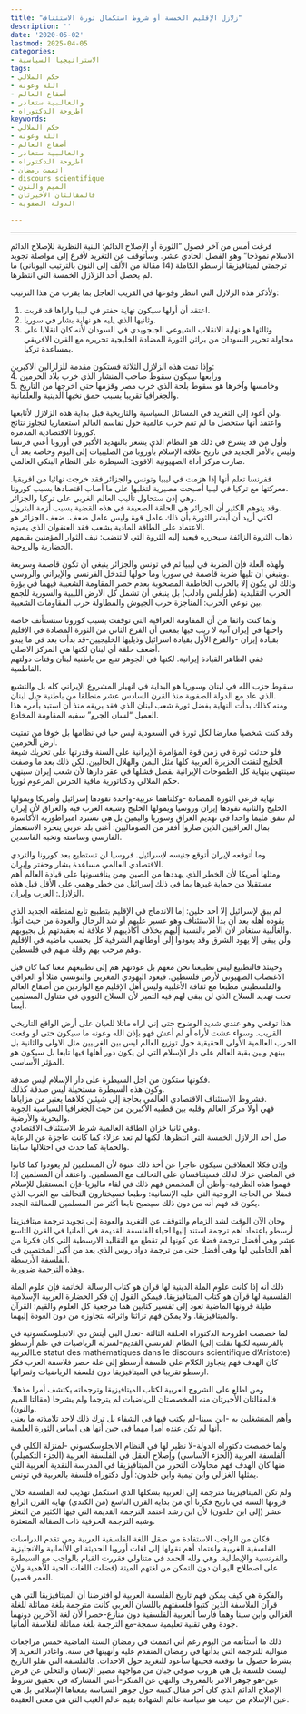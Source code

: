```yaml
---
title: "زلازل الإقليم الخمسة أو شروط استكمال ثورة الاستئناف"
description: ''
date: '2020-05-02'
lastmod: 2025-04-05
categories:
- الاستراتيجيا السياسية
tags:
- حكم الملالي
- الله وعونه
- أصقاع العالم
- والغالبية ستغادر
- اطروحة الدكتوراه
keywords:
- حكم الملالي
- الله وعونه
- أصقاع العالم
- والغالبية ستغادر
- اطروحة الدكتوراه
- اتممت رمضان
- discours scientifique
- الميم والنون
- فالمقالتان الأخيرتان
- الدولة الصفوية

---
```

****

فرغت أمس من آخر فصول “الثورة أو الإصلاح الدائم: البنية النظرية للإصلاح الدائم الاسلام نموذجا” وهو الفصل الحادي عشر. وسأتوقف عن التغريد لأفرغ إلى مواصلة تجويد ترجمتي لميتافيزيقا أرسطو الكاملة (14 مقالة من الألف إلى النون بالترتيب اليوناني) ما لم يحصل أحد الزلازل الخمسة التي انتظرها.

ولأذكر هذه الزلازل التي انتظر وقوعها في القريب العاجل بما يقرب من هذا الترتيب:   
1. اعتقد أن أولها سيكون نهاية حفتر في ليبيا واراها قد قربت.   
2. وثانيها الذي يليه هو نهاية بشار في سوريا.   
3. وثالثها هو نهاية الانقلاب الشيوعي الجنجويدي في السودان لأنه كان انقلابا على محاولة تحرير السودان من براثن الثورة المضادة الخليجية تحريره مع القرن الافريقي بمساعدة تركيا.

وإذا تمت هذه الزلازل الثلاثة فستكون مقدمة للزلزالين الاكبرين:   
4. ورابعها سيكون سقوط صاحب المنشار الذي خرب بلاد الحرمين   
5. وخامسها وآخرها هو سقوط بلحة الذي خرب مصر وقزمها حتى اخرجها من التاريخ والجغرافيا تقريبا بسبب حمق نخبها الدينية والعلمانية.

ولن أعود إلى التغريد في المسائل السياسية والتاريخية قبل بداية هذه الزلازل لأتابعها.   
واعتقد أنها ستحصل ما لم تقم حرب عالمية حول تقاسم العالم استعماريا لتجاوز نتائج كورونا الاقتصادية المدمرة.  
وأول من قد يشرع في ذلك هو النظام الذي يشعر بالتهديد الأكبر في أوروبا أعني فرنسا وليس بالأمر الجديد في تاريخ علاقة الإسلام بأوروبا من الصليبيات إلى اليوم وخاصة بعد أن صارت مركز أداة الصهيونية الاقوى: السيطرة على النظام البنكي العالمي.

ففرنسا تعلم أنها إذا هزمت في ليبيا وتونس والجزائر فقد خرجت نهائيا من افريقيا. معركتها مع تركيا في ليبيا أصبحت مصيرية لتغلبها على ما أصاب اقتصادها بسبب كورونا.   
وهي إذن ستحاول تأليب العالم الغربي على تركيا والجزائر.  
وقد يتوهم الكثير أن الجزائر هي الحلقة الضعيفة في هذه القضية بسبب أزمة البترول.   
لكني أريد أن أبشر الثورة بأن ذلك عامل قوة وليس عامل ضعف. ضعف الجزائر هو الاعتماد على الطاقة المادية بشعب فقد العنفوان الذي يميزه.  
ذهاب الثروة الزائفة سيحرره فيعيد إليه الثروة التي لا تنضب: نيف الثوار المؤمنين بقيمهم الحضارية والروحية.

ولهذه العلة فإن الضربة في ليبيا ثم في تونس والجزائر ينبغي أن تكون قاصمة وسريعة وينبغي أن تليها ضربة قاصمة في سوريا وما حولها للتدخل الفرنسي والإيراني والروسي.   
وذلك لن يكون إلا بالحرب الخاطفة المصحوبة بعدم حصر المقاومة الشعبية فيهما في بؤرة الحرب التقليدية (طرابلس وادلب) بل ينبغي أن تشمل كل الارض الليبية والسورية للجمع بين نوعي الحرب: المناجزة حرب الجيوش والمطاولة حرب المقاومات الشعبية.

ولما كنت واثقا من أن المقاومة العراقية التي توقفت بسبب كورونا ستستأنف خاصة واختها في إيران آتية لا ريب فيها بمعنى أن الفرع الثاني من الثورة المضادة في الإقليم بقيادة إيران -والفرع الأول بقيادة اسرائيل وذيليها الخليجيين-قد بدأت بعد في ما يبدو أضعف حلقة أي لبنان لكنها هي المركز الاصلي.   
ففي الظاهر القيادة إيرانية. لكنها في الجوهر تنبع من باطنية لبنان وفتات دولتهم الفاطمية.

سقوط حزب الله في لبنان وسوريا هو البداية في انهيار المشروع الإيراني كله بل والتشيع الذي عاد مع الدولة الصفوية منذ القرن السادس عشر منطلقا من باطنية جبل لبنان.   
ومنه كذلك بدأت النهاية بفضل ثورة شعب لبنان الذي فقد بريقه منذ أن استبد بأمره هذا العميل “لسان الجرو” سفيه المقاومة المخادع.

وقد كنت شخصيا معارضا لكل ثورة في السعودية ليس حبا في نظامها بل خوفا من تفتيت أرض الحرمين.   
فلو حدثت ثورة في زمن قوة المؤامرة الإيرانية على السنة وقدرتها على تحريك شيعة الخليج لتفتت الجزيرة العربية كلها مثل اليمن والهلال الحاليين. لكن ذلك بعد ما وصفت سينتهي بنهاية كل الطموحات الإيرانية بفضل فشلها في عقر دارها لأن شعب إيران سينهي حكم الملالي ودكتاتورية مافية الحرس المزعوم ثوريا.

نهاية فرعي الثورة المضادة -وكلتاهما عربية-واحدة تقودها إسرائيل وأمريكا ويمولها الخليج والثانية تقودها إيران وروسيا ويمولها الخليج وشيعة العرب فيه والعراق لأن إيران لم تنفق مليما واحدا في تهديم العراق وسوريا واليمين بل هي تسترد امبراطورية الأكاسرة بمال العراقيين الذين صاروا أفقر من الصوماليين: أغنى بلد عربي ينخره الاستعمار الفارسي وساسته ونخبه الفاسدين.

وما أتوقعه لإيران أتوقع جنيسه لإسرائيل. فروسيا لن تستطيع بعد كورونا والتردي الاقتصادي العالمي مساعدة بشار وحفتر وإيران.   
ومثلها أمريكا لأن الخطر الذي يهددها من الصين ومن ينافسونها على قيادة العالم أهم مستقبلا من حماية غيرها بما في ذلك إسرائيل من خطر وهمي على الأقل قبل هذه الزلازل: العرب وإيران.

لم يبق لإسرائيل إلا أحد حلين: إما الاندماج في الإقليم بتطبيع تابع لمنطقه الجديد الذي يقوده أهله بعد أن بدأ الاستئناف وهو عسير عليهم أو شد الرحال والعودة من حيث أتوا. والغالبية ستغادر لأن الأمر بالنسبة إليهم بخلاف أكاذيبهم لا علاقة له بعقيدتهم بل بجيوبهم.   
ولن يبقى إلا يهود الشرق وقد يعودوا إلى أوطانهم الشرقية كل بحسب ماضيه في الإقليم وهم مرحب بهم وقلة منهم في فلسطين.

وحينئذ فالتطبيع ليس تطبيعنا نحن معهم بل عودتهم هم إلى تطبيعهم معنا كما كان قبل الاغتصاب الصهيوني لأرض فلسطين. فيعود اليهودي المغربي والتونسي مثلا أو العراقي والفلسطيني مطبعا مع ثقافة الأغلبية وليس أهل الإقليم مع الواردين من أصقاع العالم تحت تهديد السلاح الذي لن يبقى لهم فيه التميز لأن السلاح النووي في متناول المسلمين أيضا.

هذا توقعي وهو عندي شديد الوضوح حتى إني اراه ماثلا للعيان على أرض الواقع التاريخي القريب. وسواء عشت لأراه أو لم أعش فهو بإذن الله وعونه ما سيكون حتى لو وقعت الحرب العالمية الأولى الحقيقية حول توزيع العالم ليس بين الغربيين مثل الاولى والثانية بل بينهم وبين بقية العالم على دار الإسلام التي لن يكون دور أهلها فيها تابعا بل سيكون هو المؤثر الأساسي.

فكونها ستكون من اجل السيطرة على دار الإسلام ليس صدفة.   
وكون هذه السيطرة مستحيلة ليس صدقة كذلك.   
فشروط الاستئناف الاقتصادي العالمي بحاجة إلى شيئين كلاهما يعتبر من مزاياها.   
فهي أولا مركز العالم وقلبه بين قطبيه الأكبرين من حيث الجغرافيا السياسية الجوية والبحرية والأرضية.   
وهي ثانيا خزان الطاقة العالمية شرط الاستئناف الاقتصادي.  
صل أحد الزلازل الخمسة التي انتظرها. لكنها لم تعد عزلاء كما كانت عاجزة عن الرعاية والحماية كما حدث في احتلالها سابقا.

وإذن فكلا العملاقين سيكون عاجزا عن أخذ ذلك عنوة لأن المسلمين لم يعودوا كما كانوا في الماضي عزلا. لذلك فسيتنافسان على التحالف مع المسلمين. واعتقد أن المسلمين إذا فهموا هذه الظرفية-وأظن أن المخمس فهم ذلك في لقاء ماليزيا-فإن المستقبل للإسلام فضلا عن الحاجة الروحية التي عليه الإنسانية: وطبعا فسيختارون التحالف مع الغرب الذي يكون قد فهم أنه من دون ذلك سيصبح تابعا أكثر من المسلمين للعمالقة الجدد.

وحان الآن الوقت لشد الزمام والتوقف عن التغريد والعودة إلى تجويد ترجمة ميتافيزيقا أرسطو باعتماد أهم ترجمة استند إليها احياء الفلسفة القديمة في ألمانيا في القرن التاسع عشر وهي أفضل ترجمة فضلا عن كونها لم تقطع مع التقاليد الارسطية التي كان فكرنا من أهم الحاملين لها وهي أفضل حتى من ترجمة دواد روس الذي يعد من أكبر المختصين في الفلسفة الأرسطة.   
وهذه الترجمة ضرورية.

ذلك أنه إذا كانت علوم الملة الدينية لها قرآن هو كتاب الرسالة الخاتمة فإن علوم الملة الفلسفية لها قرآن هو كتاب الميتافيزيقا. فيمكن القول إن فكر الحضارة العربية الإسلامية طيلة قرونها الماضية تعود إلى تفسير كتابين هما مرجعية كل العلوم والقيم: القرآن والميتافيزيقا. ولا يمكن فهم تراثنا واثرائه بتجاوزه من دون العودة إليهما.

لما خصصت اطروحة الدكتوراه الحلقة الثالثة -تعدل البي أيتش دي الانجلوسكسونية في النظام الفرنسي القديم-لمنزلة الرياضيات في علم أرسطو (بالفرنسية لكنها نقلت إلى العربيةLe statut des mathématiques dans le discours scientifique d’Aristote) كان الهدف فهم يتجاوز الكلام على فلسفة أرسطو إلى علة حصر فلاسفة العرب فكر ارسطو تقريبا في الميتافيزيقا دون فلسفة الرياضيات وثمراتها.

ومن اطلع على الشروح العربية لكتاب الميتافيزيقا وترجماته يكتشف أمرا مذهلا. فالمقالتان الأخيرتان منه المخصصتان للرياضيات لم يترجما ولم يشرحا (مقالتا الميم والنون).   
وأهم المنشغلين به -ابن سينا-لم يكتب فيها في الشفاء بل ترك ذلك لاحد تلامذته ما يعني أنها لم تكن عنده أمرا مهما في حين أنها هي اساس الثورة العلمية.

ولما خصصت دكتوراه الدولة-لا نظير لها في النظام الانجلوسكسوني -لمنزلة الكلي في الفلسفة العربية (الجزء الاساسي) وإصلاح العقل في الفلسفة العربية (الجزء التكميلي) منها كان الهدف فهم محاولات التحرر من الميتافيزيقا في المدرسة النقدية العربية التي يمثلها الغزالي وابن تيمية وابن خلدون: أول دكتوراه فلسفة بالعربية في تونس.

ولم تكن الميتافيزيقا مترجمة إلى العربية بشكلها الذي استكمل تهذيب لغة الفلسفة خلال قرونها الستة في تاريخ فكرنا أي من بداية القرن التاسع (من الكندي) نهاية القرن الرابع عشر (إلى ابن خلدون) لأن ابن رشد اعتمد الترجمة القديمة التي فيها الكثير من التعثر وشبه الترجمة الحرفية ذات الصقالة المتعثرة.

فكان من الواجب الاستفادة من صقل اللغة الفلسفية العربية ومن تقدم الدراسات الفلسفية الغربية واعتماد أهم نقولها إلى لغات أوروبا الحديثة اي الألمانية والانجليزية والفرنسية والإيطالية. وهي ولله الحمد في متناولي فقررت القيام بالواجب مع السيطرة على اصطلاح اليونان دون التمكن من لغتهم الميتة (فضلت اللغات الحية للأهمية ولان العمر قصير).

والفكرة هي كيف يمكن فهم تاريخ الفلسفة العربية لو افترضنا أن الميتافيزيقا التي هي قرآن الفلاسفة الذين كتبوا فلسفتهم باللسان العربي كانت مترجمة بلغة مماثلة للغلة الغزالي وابن سينا وهما فارسا العربية الفلسفية دون منازع-حصرا لأن لغة الآخرين دونهما جودة وهي تقنية تعليمية سمجة-مع الترجمة بلغة مماثلة لفلاسفة ألمانيا.

ذلك ما أستأنفه من اليوم رغم أني اتممت في رمضان السنة الماضية خمس مراجعات متوالية للترجمة التي بدأتها في رمضان المتقدم عليه وأنهيتها في سنة. واغادر التغريد إلا بشرط حصول ما توقعته فحينها سأعود للتغريد حول الاحداث. فالفلسفة التي تقلو التاريخ ليست فلسفة بل هي هروب صوفي جبان من مواجهة مصير الإنسان والتخلي عن فرض عين-هو جوهر الامر بالمعروف والنهي عن المنكر-أعني المشاركة في تحقيق شروط الإصلاح الدائم الذي كان آخر مقال كتبته حول جوهر السياسة بمعناها الإسلامي بل هي عين الإسلام من حيث هو سياسة عالم الشهادة بقيم عالم الغيب التي هي معنى العقيدة.

###
